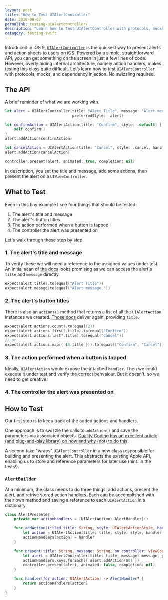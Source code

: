 ```yaml
---
layout: post
title: "How to Test UIAlertController"
date: 2018-08-07
permalink: testing-uialertcontroller/
description: "Learn how to test UIAlertController with protocols, mocks, and dependency injection. No swizzling required."
category: testing-swift
---
```


Introduced in iOS 9, [`UIAlertController`](https://developer.apple.com/reference/uikit/uialertcontroller) is the quickest way to present alerts and action sheets to users on iOS. Powered by a simple, straightforward API, you can get something on the screen in just a few lines of code. However, overly hiding internal architecture, namely action handlers, makes testing this class quite difficult. Let’s learn how to test `UIAlertController` with protocols, mocks, and dependency injection. No swizzling required.

## The API

A brief reminder of what we are working with.

```swift
let alert = UIAlertController(title: "Alert Title", message: "Alert message.",
                              preferredStyle: .alert)

let confirmAction = UIAlertAction(title: "Confirm", style: .default) { (_) in
    self.confirm()
}
alert.addAction(confirmAction)

let cancelAction = UIAlertAction(title: "Cancel", style: .cancel, handler: nil)
alert.addAction(cancelAction)

controller.present(alert, animated: true, completion: nil)
```

In description, you set the title and message, add some actions, then present the alert on a `UIViewController`.

## What to Test

Even in this tiny example I see four things that should be tested:

1. The alert's title and message
1. The alert's button titles
1. The action performed when a button is tapped
1. The controller the alert was presented on

Let's walk through these step by step.

### 1. The alert's title and message

To verify these we will need a reference to the assigned values under test. An initial scan of [the docs](https://developer.apple.com/reference/uikit/uialertcontroller) looks promising as we can access the alert's `title` and `message` directly.

```swift
expect(alert.title).to(equal("Alert Title"))
expect(alert.messge)to(equal("Alert message."))
```

### 2. The alert's button titles

There is also an `actions()` method that returns a list of all the `UIAlertAction` instances we created. [Those docs](https://developer.apple.com/documentation/uikit/uialertaction) deliver again, providing `title`.

```swift
expect(alert.actions.count).to(equal(2))
expect(alert.actions.first?.title).to(equal("Confirm"))
expect(alert.actions.last?.title).to(equal("Cancel"))
// or
expect(alert.actions.map({ $0.title })).to(equal(["Confirm", "Cancel"]))
```

### 3. The action performed when a button is tapped

Ideally, `UIAlertAction` would expose the attached `handler`. Then we could execute it under test and verify the correct behvaiour. But it doesn't, so we need to get creative.

### 4. The controller the alert was presented on

## How to Test

Our first step is to keep track of the added actions and handlers.

One approach is to swizzle the calls to `addAction()` and save the parameters via associated objects. [Quality Coding has an excellent article (and plug-and-play library) on how and why (not) to do this](https://qualitycoding.org/testing-uialertcontroller/).

A second take "wraps" `UIAlertController` in a new class responsible for building and presenting the alert. This abstracts the existing Apple API, enabling us to store and reference parameters for later use (hint: in the tests!).

### `AlertBuilder`

At a minimum, the class needs to do three things: add actions, present the alert, and retrive stored action handlers. Each can be accomplished with their own method and saving a reference to each `UIAlertAction` in a dictionary.

```swift
class AlertPresenter {
    private var actionHandlers = [UIAlertAction: AlertHandler]()

    func addAction(titled title: String, style: UIAlertActionStyle, handler: AlertHandler?) {
        let action = UIAlertAction(title: title, style: style, handler: handler)
        actionHandlers[action] = handler
    }

    func present(title: String, message: String, on controller: ViewControllerPresentable) {
        let alert = UIAlertController(title: title, message: message, preferredStyle: .alert)
        actionHandlers.keys.forEach({ alert.addAction($0) })
        controller.present(alert, animated: false, completion: nil)
    }

    func handler(for action: UIAlertAction) -> AlertHandler? {
        return actionHandlers[action]
    }
}
```
